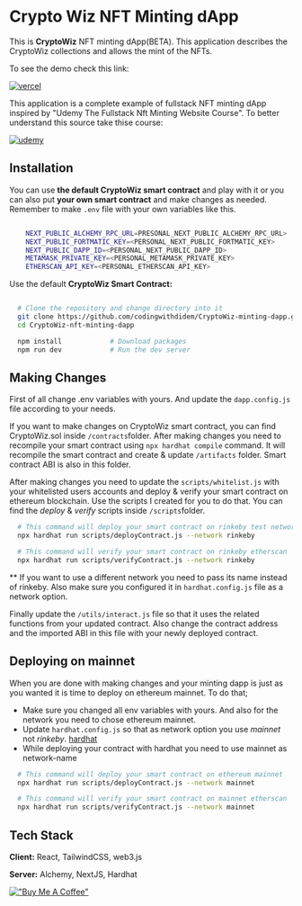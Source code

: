 # Crypto Wiz NFT Minting dApp

This is **CryptoWiz** NFT minting dApp(BETA).
This application describes the CryptoWiz collections and allows the mint of the NFTs.

To see the demo check this link:

[![vercel](https://img.shields.io/badge/vercel-5624d0?style=for-the-badge&logo=vercel&logoColor=white)](https://CryptoWiz-minting-dapp.vercel.app/)


This application is a complete example of fullstack NFT minting dApp inspired by "Udemy The Fullstack Nft Minting Website Course".
To better understand this source take thise course:

[![udemy](https://img.shields.io/badge/udemy-5624d0?style=for-the-badge&logo=udemy&logoColor=white)](https://www.udemy.com/course/the-fullstack-nft-minting-website-course/?referralCode=5C50F6A55E29FC7E0107)
## Installation

You can use **the default CryptoWiz smart contract** and play with it or you can also put **your own smart contract** and make changes as needed. Remember to make `.env` file with your own variables like this.
```bash

	NEXT_PUBLIC_ALCHEMY_RPC_URL=PRESONAL_NEXT_PUBLIC_ALCHEMY_RPC_URL>
	NEXT_PUBLIC_FORTMATIC_KEY=<PERSONAL_NEXT_PUBLIC_FORTMATIC_KEY>
	NEXT_PUBLIC_DAPP_ID=<PERSONAL_NEXT_PUBLIC_DAPP_ID>
	METAMASK_PRIVATE_KEY=<PERSONAL_METAMASK_PRIVATE_KEY>
	ETHERSCAN_API_KEY=<PERSONAL_ETHERSCAN_API_KEY>

```

Use the default **CryptoWiz Smart Contract:**

```bash

  # Clone the repository and change directory into it
  git clone https://github.com/codingwithdidem/CryptoWiz-minting-dapp.git
  cd CryptoWiz-nft-minting-dapp

  npm install            # Download packages
  npm run dev            # Run the dev server
```

## Making Changes

First of all change .env variables with yours. And update the `dapp.config.js` file according to your needs.

If you want to make changes on CryptoWiz smart contract, you can find CryptoWiz.sol inside `/contracts`folder. After making changes you need to recompile your smart contract using `npx hardhat compile` command. It will recompile the smart contract and create & update `/artifacts` folder. Smart contract ABI is also in this folder.

After making changes you need to update the `scripts/whitelist.js` with your whitelisted users accounts and deploy & verify your smart contract on ethereum blockchain. Use the scripts I created for you
to do that. You can find the _deploy_ & _verify_ scripts inside `/scripts`folder.

```bash
  # This command will deploy your smart contract on rinkeby test network
  npx hardhat run scripts/deployContract.js --network rinkeby

  # This command will verify your smart contract on rinkeby etherscan
  npx hardhat run scripts/verifyContract.js --network rinkeby
```

\*\* If you want to use a different network you need to pass its name instead of rinkeby. Also make sure you configured it
in `hardhat.config.js` file as a network option.

Finally update the `/utils/interact.js` file so that it uses the related functions from your updated contract. Also change the contract address and the imported ABI in this file with your newly deployed contract.

## Deploying on mainnet

When you are done with making changes and your minting dapp is just as you wanted it is time to deploy on ethereum mainnet.
To do that;

- Make sure you changed all env variables with yours. And also for the network you need to chose ethereum mainnet.
- Update `hardhat.config.js` so that as network option you use _mainnet_ not _rinkeby_. [hardhat](https://hardhat.org/tutorial/deploying-to-a-live-network.html)
- While deploying your contract with hardhat you need to use mainnet as network-name

```bash
  # This command will deploy your smart contract on ethereum mainnet
  npx hardhat run scripts/deployContract.js --network mainnet

  # This command will verify your smart contract on mainnet etherscan
  npx hardhat run scripts/verifyContract.js --network mainnet
```

## Tech Stack

**Client:** React, TailwindCSS, web3.js

**Server:** Alchemy, NextJS, Hardhat


[!["Buy Me A Coffee"](https://www.buymeacoffee.com/assets/img/custom_images/orange_img.png)](https://www.buymeacoffee.com/mnz3553Q)
